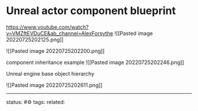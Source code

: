 # Unreal actor component blueprint

https://www.youtube.com/watch?v=VMZftEVDuCE&ab_channel=AlexForsythe
![[Pasted image 20220725202125.png]]

![[Pasted image 20220725202200.png]]

component inheritance example
![[Pasted image 20220725202246.png]]

Unreal engine base object hierarchy 

![[Pasted image 20220725202611.png]]



---
status: #⚙️ 
tags: 
related: 
